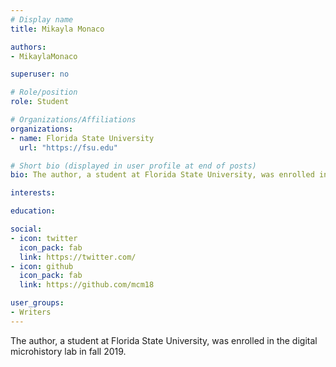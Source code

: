 ```yaml
---
# Display name
title: Mikayla Monaco

authors:
- MikaylaMonaco

superuser: no

# Role/position
role: Student

# Organizations/Affiliations
organizations:
- name: Florida State University
  url: "https://fsu.edu"

# Short bio (displayed in user profile at end of posts)
bio: The author, a student at Florida State University, was enrolled in the digital microhistory lab in fall 2019.

interests:

education:

social:
- icon: twitter
  icon_pack: fab
  link: https://twitter.com/
- icon: github
  icon_pack: fab
  link: https://github.com/mcm18

user_groups:
- Writers
---
```

The author, a student at Florida State University, was enrolled in the digital microhistory lab in fall 2019.


